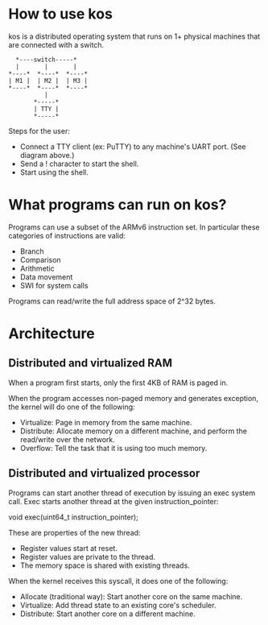 # How to use kos

kos is a distributed operating system that runs on 1+ physical machines that are connected with a switch.

```
  *----switch-----*
  |       |       |
*----*  *----*  *----*
| M1 |  | M2 |  | M3 |
*----*  *----*  *----*
          |
       *-----*
       | TTY |
       *-----*
```

Steps for the user:

* Connect a TTY client (ex: PuTTY) to any machine's UART port. (See diagram above.)
* Send a ! character to start the shell.
* Start using the shell.

# What programs can run on kos?

Programs can use a subset of the ARMv6 instruction set.
In particular these categories of instructions are valid:

* Branch
* Comparison
* Arithmetic 
* Data movement
* SWI for system calls

Programs can read/write the full address space of 2^32 bytes.

# Architecture

## Distributed and virtualized RAM

When a program first starts, only the first 4KB of RAM is paged in.

When the program accesses non-paged memory and generates exception, the kernel will do one of the following:

* Virtualize: Page in memory from the same machine.
* Distribute: Allocate memory on a different machine, and perform the read/write over the network.
* Overflow: Tell the task that it is using too much memory.

## Distributed and virtualized processor

Programs can start another thread of execution by issuing an exec system call.
Exec starts another thread at the given instruction_pointer:

void exec(uint64_t instruction_pointer);

These are properties of the new thread:

* Register values start at reset.
* Register values are private to the thread.
* The memory space is shared with existing threads.

When the kernel receives this syscall, it does one of the following:

* Allocate (traditional way): Start another core on the same machine.
* Virtualize: Add thread state to an existing core's scheduler.
* Distribute: Start another core on a different machine.
